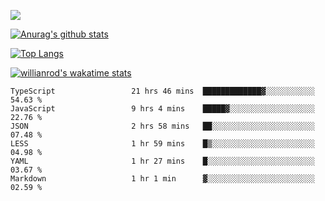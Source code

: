 <!-- <div align="center"><a href="https://app.daily.dev/bobocode"><img src="https://api.daily.dev/devcards/e055a18cb8284958ba546ef75ce2dee9.png?r=4fd" width="400" alt="Lin JinBo's Dev Card"/></a></div> -->

![](https://blog-img-1252233196.cos.ap-guangzhou.myqcloud.com/github-home.png)
     
[![Anurag's github stats](https://github-readme-stats.vercel.app/api?username=BB-Code&count_private=true&show_icons=true)](https://github.com/BB-Code/github-readme-stats)

[![Top Langs](https://github-readme-stats.vercel.app/api/top-langs/?username=BB-Code&layout=compact)](https://github.com/BB-Code/github-readme-stats)

[![willianrod's wakatime stats](https://github-readme-stats.vercel.app/api/wakatime?username=bobocode&layout=compact)](https://github.com/BB-Code/github-readme-stats)

<!--
**BB-Code/BB-Code** is a ✨ _special_ ✨ repository because its `README.md` (this file) appears on your GitHub profile.

Here are some ideas to get you started:

- 🔭 I’m currently working on ...
- 🌱 I’m currently learning ...
- 👯 I’m looking to collaborate on ...
- 🤔 I’m looking for help with ...
- 💬 Ask me about ...
- 📫 How to reach me: ...
- 😄 Pronouns: ...
- ⚡ Fun fact: ...
-->

<!--START_SECTION:waka-->

```text
TypeScript                 21 hrs 46 mins  █████████████▓░░░░░░░░░░░   54.63 %
JavaScript                 9 hrs 4 mins    █████▓░░░░░░░░░░░░░░░░░░░   22.76 %
JSON                       2 hrs 58 mins   ██░░░░░░░░░░░░░░░░░░░░░░░   07.48 %
LESS                       1 hr 59 mins    █▒░░░░░░░░░░░░░░░░░░░░░░░   04.98 %
YAML                       1 hr 27 mins    █░░░░░░░░░░░░░░░░░░░░░░░░   03.67 %
Markdown                   1 hr 1 min      ▓░░░░░░░░░░░░░░░░░░░░░░░░   02.59 %
```

<!--END_SECTION:waka-->



